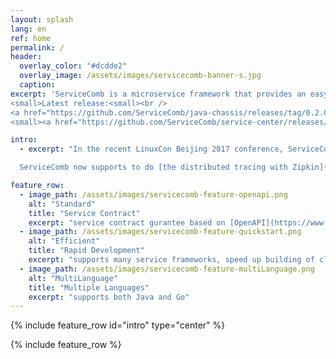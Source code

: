 ```yaml
---
layout: splash
lang: en
ref: home
permalink: /
header:
  overlay_color: "#dcdde2"
  overlay_image: /assets/images/servicecomb-banner-s.jpg
  caption:
excerpt: 'ServiceComb is a microservice framework that provides an easy way to develop and deploy applications in the cloud. It provides functionalities of code framework generation, service registration, service discovery, load balance, service reliability(latency and fault tolerance, flow control and graceful degradation, handler chain tracing) et al.<br /><br />
<small>Latest release:<small><br />
<a href="https://github.com/ServiceComb/java-chassis/releases/tag/0.2.0"> Java SDK v0.2.0 </a></small><br />
<small><a href="https://github.com/ServiceComb/service-center/releases/tag/0.1.1">Service Center v0.1.1</a></small><br />'

intro:
  - excerpt: "In the recent LinuxCon Beijing 2017 conference, ServiceComb organized a workshop to show [the way to build a cloud application using ServiceComb](/docs/linuxcon-workshop-demo/).<br /><br />

  ServiceComb now supports to do [the distributed tracing with Zipkin](/docs/tracing-with-servicecomb/)."

feature_row:
  - image_path: /assets/images/servicecomb-feature-openapi.png
    alt: "Standard"
    title: "Service Contract"
    excerpt: "service contract gurantee based on [OpenAPI](https://www.openapis.org)"
  - image_path: /assets/images/servicecomb-feature-quickstart.png
    alt: "Efficient"
    title: "Rapid Development"
    excerpt: "supports many service frameworks, speed up building of cloud applications"
  - image_path: /assets/images/servicecomb-feature-multiLanguage.png
    alt: "MultiLanguage"
    title: "Multiple Languages"
    excerpt: "supports both Java and Go"
---
```


{% include feature_row id="intro" type="center" %}

{% include feature_row %}
